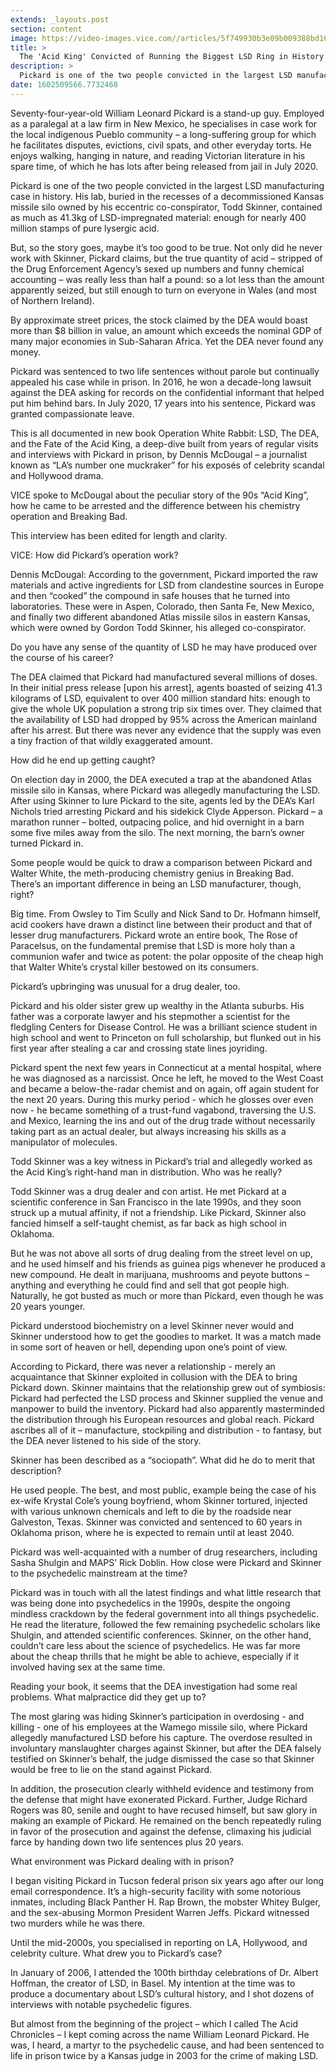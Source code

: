 ```yaml
--- 
extends: _layouts.post 
section: content 
image: https://video-images.vice.com//articles/5f749930b3e09b009388bd16/lede/1602499829790-leonard-in-sussex-2000.jpeg?image-resize-opts=Y3JvcD0xeHc6MC42NjA5eGg7MHh3LDAuMjE4MXhoJnJlc2l6ZT0xMjAwOiomcmVzaXplPTEyMDA6Kg 
title: > 
  The 'Acid King' Convicted of Running the Biggest LSD Ring in History 
description: > 
  Pickard is one of the two people convicted in the largest LSD manufacturing case in history.Do you have any sense of the quantity of LSD he may have produced over the course of his career?Todd Skinner was a key witness in Pickard’s trial and allegedly worked as the Acid King’s right-hand man in distribution.Like Pickard, Skinner also fancied himself a self-taught chemist, as far back as high school in Oklahoma.In January of 2006, I attended the 100th birthday celebrations of Dr. Albert Hoffman, the creator of LSD, in Basel. 
date: 1602509566.7732468 
--- 
```

Seventy-four-year-old William Leonard Pickard is a stand-up guy. Employed as a paralegal at a law firm in New Mexico, he specialises in case work for the local indigenous Pueblo community – a long-suffering group for which he facilitates disputes, evictions, civil spats, and other everyday torts. He enjoys walking, hanging in nature, and reading Victorian literature in his spare time, of which he has lots after being released from jail in July 2020.

Pickard is one of the two people convicted in the largest LSD manufacturing case in history. His lab, buried in the recesses of a decommissioned Kansas missile silo owned by his eccentric co-conspirator, Todd Skinner, contained as much as 41.3kg of LSD-impregnated material: enough for nearly 400 million stamps of pure lysergic acid.

But, so the story goes, maybe it’s too good to be true. Not only did he never work with Skinner, Pickard claims, but the true quantity of acid – stripped of the Drug Enforcement Agency’s sexed up numbers and funny chemical accounting – was really less than half a pound: so a lot less than the amount apparently seized, but still enough to turn on everyone in Wales (and most of Northern Ireland).

By approximate street prices, the stock claimed by the DEA would boast more than $8 billion in value, an amount which exceeds the nominal GDP of many major economies in Sub-Saharan Africa. Yet the DEA never found any money.

Pickard was sentenced to two life sentences without parole but continually appealed his case while in prison. In 2016, he won a decade-long lawsuit against the DEA asking for records on the confidential informant that helped put him behind bars. In July 2020, 17 years into his sentence, Pickard was granted compassionate leave.

This is all documented in new book Operation White Rabbit: LSD, The DEA, and the Fate of the Acid King, a deep-dive built from years of regular visits and interviews with Pickard in prison, by Dennis McDougal – a journalist known as “LA’s number one muckraker” for his exposés of celebrity scandal and Hollywood drama.

VICE spoke to McDougal about the peculiar story of the 90s “Acid King”, how he came to be arrested and the difference between his chemistry operation and Breaking Bad.

This interview has been edited for length and clarity.

VICE: How did Pickard’s operation work?

Dennis McDougal: According to the government, Pickard imported the raw materials and active ingredients for LSD from clandestine sources in Europe and then “cooked” the compound in safe houses that he turned into laboratories. These were in Aspen, Colorado, then Santa Fe, New Mexico, and finally two different abandoned Atlas missile silos in eastern Kansas, which were owned by Gordon Todd Skinner, his alleged co-conspirator.

Do you have any sense of the quantity of LSD he may have produced over the course of his career?

The DEA claimed that Pickard had manufactured several millions of doses. In their initial press release [upon his arrest], agents boasted of seizing 41.3 kilograms of LSD, equivalent to over 400 million standard hits: enough to give the whole UK population a strong trip six times over. They claimed that the availability of LSD had dropped by 95% across the American mainland after his arrest. But there was never any evidence that the supply was even a tiny fraction of that wildly exaggerated amount.

How did he end up getting caught?

On election day in 2000, the DEA executed a trap at the abandoned Atlas missile silo in Kansas, where Pickard was allegedly manufacturing the LSD. After using Skinner to lure Pickard to the site, agents led by the DEA’s Karl Nichols tried arresting Pickard and his sidekick Clyde Apperson. Pickard – a marathon runner – bolted, outpacing police, and hid overnight in a barn some five miles away from the silo. The next morning, the barn’s owner turned Pickard in.

Some people would be quick to draw a comparison between Pickard and Walter White, the meth-producing chemistry genius in Breaking Bad. There’s an important difference in being an LSD manufacturer, though, right?

Big time. From Owsley to Tim Scully and Nick Sand to Dr. Hofmann himself, acid cookers have drawn a distinct line between their product and that of lesser drug manufacturers. Pickard wrote an entire book, The Rose of Paracelsus, on the fundamental premise that LSD is more holy than a communion wafer and twice as potent: the polar opposite of the cheap high that Walter White’s crystal killer bestowed on its consumers.

Pickard’s upbringing was unusual for a drug dealer, too.

Pickard and his older sister grew up wealthy in the Atlanta suburbs. His father was a corporate lawyer and his stepmother a scientist for the fledgling Centers for Disease Control. He was a brilliant science student in high school and went to Princeton on full scholarship, but flunked out in his first year after stealing a car and crossing state lines joyriding.

Pickard spent the next few years in Connecticut at a mental hospital, where he was diagnosed as a narcissist. Once he left, he moved to the West Coast and became a below-the-radar chemist and on again, off again student for the next 20 years. During this murky period - which he glosses over even now - he became something of a trust-fund vagabond, traversing the U.S. and Mexico, learning the ins and out of the drug trade without necessarily taking part as an actual dealer, but always increasing his skills as a manipulator of molecules.

Todd Skinner was a key witness in Pickard’s trial and allegedly worked as the Acid King’s right-hand man in distribution. Who was he really?

Todd Skinner was a drug dealer and con artist. He met Pickard at a scientific conference in San Francisco in the late 1990s, and they soon struck up a mutual affinity, if not a friendship. Like Pickard, Skinner also fancied himself a self-taught chemist, as far back as high school in Oklahoma.

But he was not above all sorts of drug dealing from the street level on up, and he used himself and his friends as guinea pigs whenever he produced a new compound. He dealt in marijuana, mushrooms and peyote buttons – anything and everything he could find and sell that got people high. Naturally, he got busted as much or more than Pickard, even though he was 20 years younger.

Pickard understood biochemistry on a level Skinner never would and Skinner understood how to get the goodies to market. It was a match made in some sort of heaven or hell, depending upon one’s point of view.

According to Pickard, there was never a relationship - merely an acquaintance that Skinner exploited in collusion with the DEA to bring Pickard down. Skinner maintains that the relationship grew out of symbiosis: Pickard had perfected the LSD process and Skinner supplied the venue and manpower to build the inventory. Pickard had also apparently masterminded the distribution through his European resources and global reach. Pickard ascribes all of it – manufacture, stockpiling and distribution - to fantasy, but the DEA never listened to his side of the story.

Skinner has been described as a “sociopath”. What did he do to merit that description?

He used people. The best, and most public, example being the case of his ex-wife Krystal Cole’s young boyfriend, whom Skinner tortured, injected with various unknown chemicals and left to die by the roadside near Galveston, Texas. Skinner was convicted and sentenced to 60 years in Oklahoma prison, where he is expected to remain until at least 2040.

Pickard was well-acquainted with a number of drug researchers, including Sasha Shulgin and MAPS’ Rick Doblin. How close were Pickard and Skinner to the psychedelic mainstream at the time?

Pickard was in touch with all the latest findings and what little research that was being done into psychedelics in the 1990s, despite the ongoing mindless crackdown by the federal government into all things psychedelic. He read the literature, followed the few remaining psychedelic scholars like Shulgin, and attended scientific conferences. Skinner, on the other hand, couldn’t care less about the science of psychedelics. He was far more about the cheap thrills that he might be able to achieve, especially if it involved having sex at the same time.

Reading your book, it seems that the DEA investigation had some real problems. What malpractice did they get up to?

The most glaring was hiding Skinner’s participation in overdosing - and killing - one of his employees at the Wamego missile silo, where Pickard allegedly manufactured LSD before his capture. The overdose resulted in involuntary manslaughter charges against Skinner, but after the DEA falsely testified on Skinner’s behalf, the judge dismissed the case so that Skinner would be free to lie on the stand against Pickard.

In addition, the prosecution clearly withheld evidence and testimony from the defense that might have exonerated Pickard. Further, Judge Richard Rogers was 80, senile and ought to have recused himself, but saw glory in making an example of Pickard. He remained on the bench repeatedly ruling in favor of the prosecution and against the defense, climaxing his judicial farce by handing down two life sentences plus 20 years.

What environment was Pickard dealing with in prison?

I began visiting Pickard in Tucson federal prison six years ago after our long email correspondence. It’s a high-security facility with some notorious inmates, including Black Panther H. Rap Brown, the mobster Whitey Bulger, and the sex-abusing Mormon President Warren Jeffs. Pickard witnessed two murders while he was there.

Until the mid-2000s, you specialised in reporting on LA, Hollywood, and celebrity culture. What drew you to Pickard’s case?

In January of 2006, I attended the 100th birthday celebrations of Dr. Albert Hoffman, the creator of LSD, in Basel. My intention at the time was to produce a documentary about LSD’s cultural history, and I shot dozens of interviews with notable psychedelic figures.

But almost from the beginning of the project – which I called The Acid Chronicles – I kept coming across the name William Leonard Pickard. He was, I heard, a martyr to the psychedelic cause, and had been sentenced to life in prison twice by a Kansas judge in 2003 for the crime of making LSD.